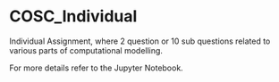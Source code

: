 # COSC_Individual
Individual Assignment, where 2 question or 10 sub questions related to various parts of 
computational modelling.

For more details refer to the Jupyter Notebook.
